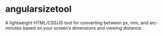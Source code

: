 # angularsizetool
A lightweight HTML/CSS/JS tool for converting between px, mm, and arc-minutes based on your screen’s dimensions and viewing distance.
